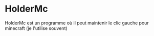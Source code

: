 # HolderMc
HolderMc est un programme où il peut maintenir le clic gauche pour minecraft (je l'utilise souvent)
